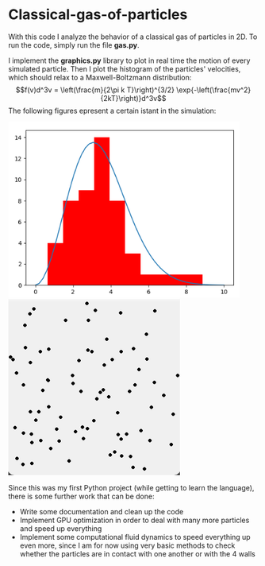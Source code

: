# Classical-gas-of-particles
With this code I analyze the behavior of a classical gas of particles in 2D. To run the code, simply run the file **gas\.py**.
<br>

I implement the **graphics.py** library to plot in real time the motion of every simulated particle. Then I plot the histogram of the particles' velocities, which should relax to a Maxwell-Boltzmann distribution:
$$f(v)d^3v = \left(\frac{m}{2\pi k T}\right)^{3/2} \exp{-\left(\frac{mv^2}{2kT}\right)}d^3v$$
The following figures epresent a certain istant in the simulation:

![histogram](histogram.png) ![particles](particles.png) 


Since this was my first Python project (while getting to learn the language), there is some further work that can be done:

- Write some documentation and clean up the code
- Implement GPU optimization in order to deal with many more particles and speed up everything
- Implement some computational fluid dynamics to speed everything up even more, since I am for now using very basic methods to check whether the particles are in contact with one another or with the 4 walls




